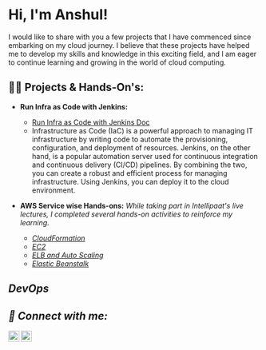 <h1>Hi, I'm Anshul!</h1>
I would like to share with you a few projects that I have commenced since embarking on my cloud journey. I believe that these projects have helped me to develop my skills and knowledge in this exciting field, and I am eager to continue learning and growing in the world of cloud computing.
<h2>👨‍💻 Projects & Hands-On's:</h2>

- <b>Run Infra as Code with Jenkins:</b>
  - [Run Infra as Code with Jenkins Doc](https://github.com/Anshuls-repo/Works-Projects-Hands-on/blob/main/AWS/Projects/Run%20Infra%20as%20Code%20with%20Jenkins.pdf)
  - Infrastructure as Code (IaC) is a powerful approach to managing IT infrastructure by writing code to automate the provisioning, configuration, and deployment of resources. Jenkins, on the other hand, is a popular automation server used for continuous integration and continuous delivery (CI/CD) pipelines.
By combining the two, you can create a robust and efficient process for managing infrastructure. Using Jenkins, you can deploy it to the cloud environment.


- <b>AWS Service wise Hands-ons:</b> <i/>While taking part in Intellipaat's live lectures, I completed several hands-on activities to reinforce my learning.<i/>
  - [CloudFormation](https://github.com/Anshuls-repo/Works-Projects-Hands-on/blob/main/AWS%20Detailed/CloudFormation/Getting%20Started%20with%20AWS%20CloudFormation.docx)
  - [EC2](https://github.com/Anshuls-repo/Works-Projects-Hands-on/blob/main/AWS%20Detailed/EC2/Get%20Started%20with%20Amazon%20EC2%20Linux%20Instances.pdf)
  - [ELB and Auto Scaling](https://github.com/Anshuls-repo/Works-Projects-Hands-on/blob/main/AWS%20Detailed/ELB%20and%20Auto%20Scaling/Scaling%20the%20EC2%20Instance%20Based%20on%20Monitored%20CloudWatch%20Metrics.pdf)
  - [Elastic Beanstalk](https://github.com/Anshuls-repo/Works-Projects-Hands-on/blob/main/AWS%20Detailed/Elastic%20Beanstalk/AWS%20Elastic%20Beanstalk.pdf)

<h2>DevOps</h2>


<h2> 🤳 Connect with me:</h2>

[<img align="left" alt="JoshMadakor | LinkedIn" width="22px" src="https://cdn.jsdelivr.net/npm/simple-icons@v3/icons/linkedin.svg" />][linkedin]
[<img align="left" alt="JoshMadakor | Instagram" width="22px" src="https://cdn.jsdelivr.net/npm/simple-icons@v3/icons/instagram.svg" />][instagram]


[instagram]: https://www.instagram.com/_4nshul_/
[linkedin]: https://www.linkedin.com/in/anshulpardeshi/

<!--
**joshmadakor1/joshmadakor1** is a ✨ _special_ ✨ repository because its `README.md` (this file) appears on your GitHub profile.

Here are some ideas to get you started:

- 🔭 I’m currently working on ...
- 🌱 I’m currently learning ...
- 👯 I’m looking to collaborate on ...
- 🤔 I’m looking for help with ...
- 💬 Ask me about ...
- 📫 How to reach me: ...
- 😄 Pronouns: ...
- ⚡ Fun fact: ...
-->
